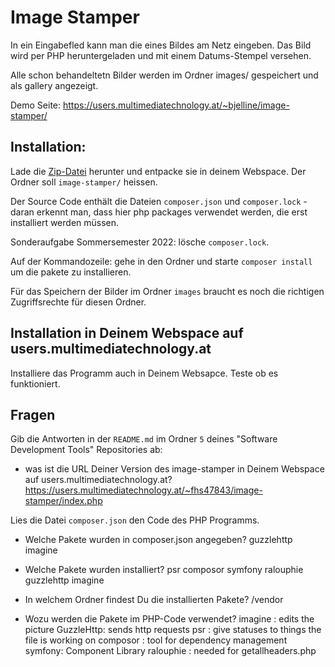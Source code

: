 # Image Stamper

In ein Eingabefled kann man die eines Bildes am Netz eingeben.
Das Bild wird per PHP heruntergeladen und mit einem Datums-Stempel versehen.

Alle schon behandeltetn Bilder werden im Ordner images/
gespeichert und als gallery angezeigt.

Demo Seite: https://users.multimediatechnology.at/~bjelline/image-stamper/

## Installation:

Lade die [Zip-Datei](https://gitlab.mediacube.at/bjelline/wp-assignments-public/-/jobs/artifacts/master/raw/image-stamper.zip?job=zip) herunter und entpacke sie in deinem Webspace. Der Ordner soll `image-stamper/` heissen.

Der Source Code enthält die Dateien `composer.json` und `composer.lock` - daran
erkennt man, dass hier php packages verwendet werden, die erst installiert werden müssen.

Sonderaufgabe Sommersemester 2022: lösche `composer.lock`.

Auf der Kommandozeile: gehe in den Ordner und starte `composer install` um die pakete zu installieren.

Für das Speichern der Bilder im Ordner `images` braucht es noch die
richtigen Zugriffsrechte für diesen Ordner.

## Installation in Deinem Webspace auf users.multimediatechnology.at

Installiere das Programm auch in Deinem Websapce. Teste ob es funktioniert.



## Fragen 

Gib die Antworten  in der `README.md` im Ordner `5` deines "Software Development Tools" Repositories ab:

* was ist die URL Deiner Version des image-stamper in Deinem Webspace auf  users.multimediatechnology.at?
https://users.multimediatechnology.at/~fhs47843/image-stamper/index.php

Lies die Datei  `composer.json` den Code des PHP Programms.  
* Welche Pakete wurden in composer.json angegeben?
guzzlehttp
imagine




* Welche Pakete wurden installiert?
psr
composor
symfony
ralouphie
guzzlehttp
imagine

* In welchem Ordner findest Du die installierten Pakete?
/vendor


* Wozu werden die Pakete im PHP-Code verwendet?
imagine : edits the picture
GuzzleHttp: sends http requests
psr : give statuses to things the file is working on
composor : tool for dependency management 
symfony: Component Library
ralouphie : needed for getallheaders.php


